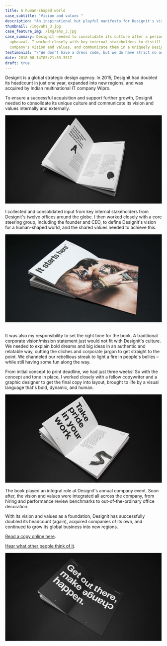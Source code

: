 ```yaml
---
title: A human-shaped world
case_subtitle: "Vision and values "
description: "An inspirational but playful manifesto for Designit's vision and values "
thumbnail: /img/ahs_3.jpg
case_feature_img: /img/ahs_3.jpg
case_summary: Designit needed to consolidate its culture after a period of
  upheaval. I worked closely with key internal stakeholders to distill the
  company's vision and values, and communicate them in a uniquely Designit way.
testimonial: "\"We don't have a dress code, but we do have strict no asshole policy.\""
date: 2018-08-14T05:21:59.331Z
draft: true
---
```

Designit is a global strategic design agency. In 2015, Designit had doubled its headcount in just one year, expanded into new regions, and was acquired by Indian multinational IT company Wipro.

To ensure a successful acquisition and support further growth, Designit needed to consolidate its unique culture and communicate its vision and values internally and externally. 

![A human-shaped world is where everything is designed around real human needs](/img/ahs_1_1.jpg)

I collected and consolidated input from key internal stakeholders from Designit's twelve offices around the globe. I then worked closely with a core steering group, including the founder and CEO, to define Designit's vision for a human-shaped world, and the shared values needed to achieve this. 

![It starts here](/img/ahs_1_2.jpg)

\
It was also my responsibility to set the right tone for the book. A traditional corporate vision/mission statement just would not fit with Designit's culture. We needed to explain bold dreams and big ideas in an authentic and relatable way, cutting the cliches and corporate jargon to get straight to the point. We channeled our rebellious streak to light a fire in people's bellies – while still having some fun along the way. 

From initial concept to print deadline, we had just three weeks! So with the concept and tone in place, I worked closely with a fellow copywriter and a graphic designer to get the final copy into layout, brought to life by a visual language that's bold, dynamic, and human. 

![#5 Take pride in your work ](/img/ahs_1_0000_dsc06527-2.jpg)

The book played an integral role at Designit's annual company event. Soon after, the vision and values were integrated all across the company, from hiring and performance review benchmarks to out-of-the-ordinary office decoration. 

With its vision and values as a foundation, Designit has successfully doubled its headcount (again), acquired companies of its own, and continued to grow its global business into new regions. 

[Read a copy online here](https://issuu.com/designit/docs/human_shaped_world).

[Hear what other people think of it](https://corporate-rebels.com/no-assholes-in-the-workplace-please/). 

![Get out there, and make change happen](/img/ahs_1_0012_dsc06563-2.jpg)